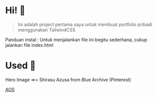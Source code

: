 # Hi! :wave:

>Ini adalah project pertama saya untuk membuat portfolio pribadi menggunakan TailwindCSS

Panduan instal : Untuk menjalankan file ini begitu sederhana, cukup jalankan file index.html

# Used :link:

Hero Image =>> Shirasu Azusa from Blue Archive (Pinterest)

[AOS](https://github.com/michalsnik/aos)


